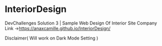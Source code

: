 # InteriorDesign
DevChallenges Solution 3 | Sample Web Design Of Interior Site Company
Link ->https://anaxcamille.github.io/InteriorDesign/

Disclaimer( Will work on Dark Mode Setting )
